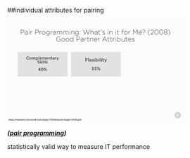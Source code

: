 <!-- .slide: data-background="resources/footer.svg" data-background-size="contain" data-background-position="bottom"  -->

##individual attributes for pairing

<img class="plain" height="80%" width="80%" src="resources/pairing/attributes-02.png" />

_**([pair programming](https://app.pluralsight.com/library/courses/pair-programming/table-of-contents))**_  <!-- .element: style="color:maroon; font-size: .5em" -->

<aside class="notes">
  <p>
    statistically valid way to measure IT performance
  </p>
</aside>

<br/>
<br/>
<br/>
<br/>
<br/>
<br/>
<br/>
<br/>
<br/>
<br/>
<br/>
<br/>
<br/>
<br/>
<br/>
<br/>
<br/>
<br/>
<br/>
<br/>
<br/>
<br/>
<br/>
<br/>
<br/>
<br/>
<br/>
<br/>

